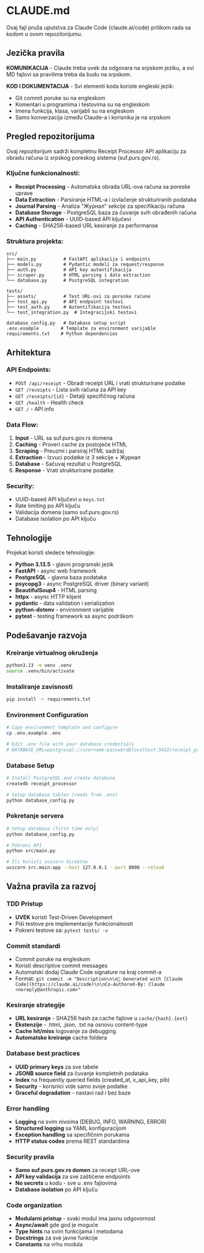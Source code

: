 # CLAUDE.md

Ovaj fajl pruža uputstva za Claude Code (claude.ai/code) prilikom rada sa kodom u ovom repozitorijumu.

## Jezička pravila

**KOMUNIKACIJA** - Claude treba uvek da odgovara na srpskom jeziku, a svi MD fajlovi sa pravilima treba da budu na srpskom.

**KOD I DOKUMENTACIJA** - Svi elementi koda koriste engleski jezik:
- Git commit poruke su na engleskom
- Komentari u programima i testovima su na engleskom  
- Imena funkcija, klasa, varijabli su na engleskom
- Samo konverzacija između Claude-a i korisnika je na srpskom

## Pregled repozitorijuma

Ovaj repozitorijum sadrži kompletnu Receipt Processor API aplikaciju za obradu računa iz srpskog poreskog sistema (suf.purs.gov.rs).

### Ključne funkcionalnosti:
- **Receipt Processing** - Automatska obrada URL-ova računa sa poreske uprave
- **Data Extraction** - Parsiranje HTML-a i izvlačenje strukturiranih podataka
- **Journal Parsing** - Analiza "Журнал" sekcije za specifikaciju računa 
- **Database Storage** - PostgreSQL baza za čuvanje svih obrađenih računa
- **API Authentication** - UUID-based API ključevi
- **Caching** - SHA256-based URL kesiranje za performanse

### Struktura projekta:
```
src/
├── main.py          # FastAPI aplikacija i endpoints
├── models.py        # Pydantic modeli za request/response
├── auth.py          # API key autentifikacija
├── scraper.py       # HTML parsing i data extraction
└── database.py      # PostgreSQL integration

tests/
├── assets/          # Test URL-ovi za poreske račune
├── test_api.py      # API endpoint testovi
├── test_auth.py     # Autentifikacija testovi
└── test_integration.py  # Integracijski testovi

database_config.py   # Database setup script
.env.example        # Template za environment varijable
requirements.txt    # Python dependencies
```

## Arhitektura

### API Endpoints:
- `POST /api/receipt` - Obradi receipt URL i vrati strukturirane podatke
- `GET /receipts` - Lista svih računa za API key
- `GET /receipts/{id}` - Detalji specifičnog računa
- `GET /health` - Health check
- `GET /` - API info

### Data Flow:
1. **Input** - URL sa suf.purs.gov.rs domena
2. **Caching** - Proveri cache za postojeće HTML
3. **Scraping** - Preuzmi i parsiraj HTML sadržaj
4. **Extraction** - Izvuci podatke iz 3 sekcije + Журнал
5. **Database** - Sačuvaj rezultat u PostgreSQL
6. **Response** - Vrati strukturirane podatke

### Security:
- UUID-based API ključevi u `keys.txt`
- Rate limiting po API ključu
- Validacija domena (samo suf.purs.gov.rs)
- Database isolation po API ključu

## Tehnologije

Projekat koristi sledeće tehnologije:
- **Python 3.13.5** - glavni programski jezik
- **FastAPI** - async web framework
- **PostgreSQL** - glavna baza podataka
- **psycopg3** - async PostgreSQL driver (binary variant)
- **BeautifulSoup4** - HTML parsing
- **httpx** - async HTTP klijent
- **pydantic** - data validation i serialization
- **python-dotenv** - environment varijable
- **pytest** - testing framework sa async podrškom

## Podešavanje razvoja

### Kreiranje virtualnog okruženja
```bash
python3.13 -m venv .venv
source .venv/bin/activate
```

### Instaliranje zavisnosti
```bash
pip install -r requirements.txt
```

### Environment Configuration
```bash
# Copy environment template and configure
cp .env.example .env

# Edit .env file with your database credentials
# DATABASE_URL=postgresql://username:password@localhost:5432/receipt_processor
```

### Database Setup
```bash
# Install PostgreSQL and create database
createdb receipt_processor

# Setup database tables (reads from .env)
python database_config.py
```

### Pokretanje servera
```bash
# Setup database (first time only)
python database_config.py

# Pokreni API
python src/main.py

# Ili koristi uvicorn direktno
uvicorn src.main:app --host 127.0.0.1 --port 8000 --reload
```

## Važna pravila za razvoj

### TDD Pristup
- **UVEK** koristi Test-Driven Development
- Piši testove pre implementacije funkcionalnosti
- Pokreni testove sa: `pytest tests/ -v`

### Commit standardi
- Commit poruke na engleskom
- Koristi descriptive commit messages
- Automatski dodaj Claude Code signature na kraj commit-a
- Format: `git commit -m "Description\n\n🤖 Generated with [Claude Code](https://claude.ai/code)\n\nCo-Authored-By: Claude <noreply@anthropic.com>"`

### Kesiranje strategije
- **URL kesiranje** - SHA256 hash za cache fajlove u `cache/{hash}.{ext}`
- **Ekstenzije** - .html, .json, .txt na osnovu content-type
- **Cache hit/miss** logovanje za debugging
- **Automatsko kreiranje** cache foldera

### Database best practices
- **UUID primary keys** za sve tabele
- **JSONB source field** za čuvanje kompletnih podataka
- **Index** na frequently queried fields (created_at, x_api_key, pib)
- **Security** - korisnici vide samo svoje podatke
- **Graceful degradation** - nastavi rad i bez baze

### Error handling
- **Logging** na svim nivoima (DEBUG, INFO, WARNING, ERROR)
- **Structured logging** sa YAML konfiguracijom
- **Exception handling** sa specifičnim porukama
- **HTTP status codes** prema REST standardima

### Security pravila
- **Samo suf.purs.gov.rs domen** za receipt URL-ove
- **API key validacija** za sve zaštićene endpoints
- **No secrets** u kodu - sve u .env fajlovima
- **Database isolation** po API ključu

### Code organization
- **Modularni pristup** - svaki modul ima jasnu odgovornost
- **Async/await** gde god je moguće
- **Type hints** na svim funkcijama i metodama
- **Docstrings** za sve javne funkcije
- **Constants** na vrhu modula